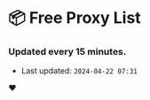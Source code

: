 # :package: Free Proxy List
### Updated every 15 minutes.

- Last updated: `2024-04-22 07:31`

:heart:
